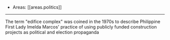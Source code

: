 
- Areas: [[areas.politics]]

---

The term "edifice complex" was coined in the 1970s to describe Philippine First Lady Imelda Marcos' practice of using publicly funded construction projects as political and election propaganda
